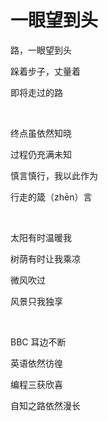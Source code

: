# 一眼望到头

路，一眼望到头

跺着步子，丈量着

即将走过的路

<br>

终点虽依然知晓

过程仍充满未知

慎言慎行，我以此作为

行走的箴（zhēn）言

<br>

太阳有时温暖我

树荫有时让我乘凉

微风吹过

风景只我独享

<br>

BBC 耳边不断

英语依然彷徨

编程三获欣喜

自知之路依然漫长

